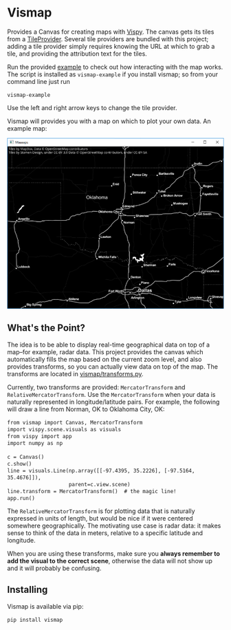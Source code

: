 Vismap
======

Provides a Canvas for creating maps with
[Vispy](https://github.com/vispy/vispy).  The canvas gets its tiles from a
[TileProvider](vismap/tile_providers.py).  Several tile providers are bundled
with this project; adding a tile provider simply requires knowing the URL at
which to grab a tile, and providing the attribution text for the tiles.

Run the provided [example](vismap/example.py) to check out how interacting with
the map works.  The script is installed as ``vismap-example`` if you install
vismap; so from your command line just run

    vismap-example

Use the left and right arrow keys to change the tile provider.

Vismap will provides you with a map on which to plot your own data.  An example
map:

![Stamen Toner Inverted](stamen_toner_inverted.png)

What's the Point?
-----------------

The idea is to be able to display real-time geographical data on top of a
map–for example, radar data.  This project provides the canvas which
automatically fills the map based on the current zoom level, and also provides
transforms, so you can actually view data on top of the map.  The transforms
are located in [vismap/transforms.py](vismap/transforms.py).

Currently, two transforms are provided:  `MercatorTransform` and
`RelativeMercatorTransform`.  Use the `MercatorTransform` when your data is
naturally represented in longitude/latitude pairs. For example, the following
will draw a line from Norman, OK to Oklahoma City, OK:

    from vismap import Canvas, MercatorTransform
    import vispy.scene.visuals as visuals
    from vispy import app
    import numpy as np

    c = Canvas()
    c.show()
    line = visuals.Line(np.array([[-97.4395, 35.2226], [-97.5164, 35.4676]]),
                        parent=c.view.scene)
    line.transform = MercatorTransform()  # the magic line!
    app.run()

The `RelativeMercatorTransform` is for plotting data that is naturally
expressed in units of length, but would be nice if it were centered somewhere
geographically.  The motivating use case is radar data: it makes sense to think
of the data in meters, relative to a specific latitude and longitude.

When you are using these transforms, make sure you **always remember to add the
visual to the correct scene**, otherwise the data will not show up and it will
probably be confusing.

Installing
----------

Vismap is available via pip:

    pip install vismap
